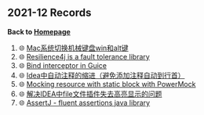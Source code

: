 ## 2021-12 Records

<b>Back to [Homepage](../index.md)</b>

1. 🌐 [Mac系统切换机械键盘win和alt键](https://www.jianshu.com/p/66922b2bc8c3)
2. 🌐 [Resilience4j is a fault tolerance library](https://github.com/resilience4j/resilience4j)
3. 🌐 [Bind interceptor in Guice](https://stackoverflow.com/questions/2716993/hidden-features-of-google-guice/2718802)
4. 🌐 [Idea中自动注释的缩进（避免添加注释自动到行首）](https://blog.csdn.net/daizhe/article/details/78249272)
5. 🌐 [Mocking resource with static block with PowerMock](https://stackoverflow.com/questions/47853919/mocking-getresource-in-static-block-with-powermock#comment82699235_47853919)
6. 🌐 [解决IDEA中file文件插件失去高亮显示的问题](https://blog.csdn.net/weixin_45310564/article/details/106183955)
7. 🌐 [AssertJ - fluent assertions java library](https://assertj.github.io/doc/)